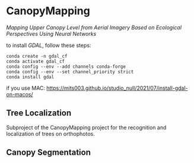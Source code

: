 # CanopyMapping
  _Mapping Upper Canopy Level from Aerial Imagery Based on Ecological Perspectives Using Neural Networks_

to install _GDAL_, follow these steps:
```
conda create -n gdal_cf
conda activate gdal_cf
conda config --env --add channels conda-forge
conda config --env --set channel_priority strict
conda install gdal
```
if you use MAC: https://mits003.github.io/studio_null/2021/07/install-gdal-on-macos/


## Tree Localization
Subproject of the CanopyMapping project for the recognition and localization of trees on orthophotos.

## Canopy Segmentation


